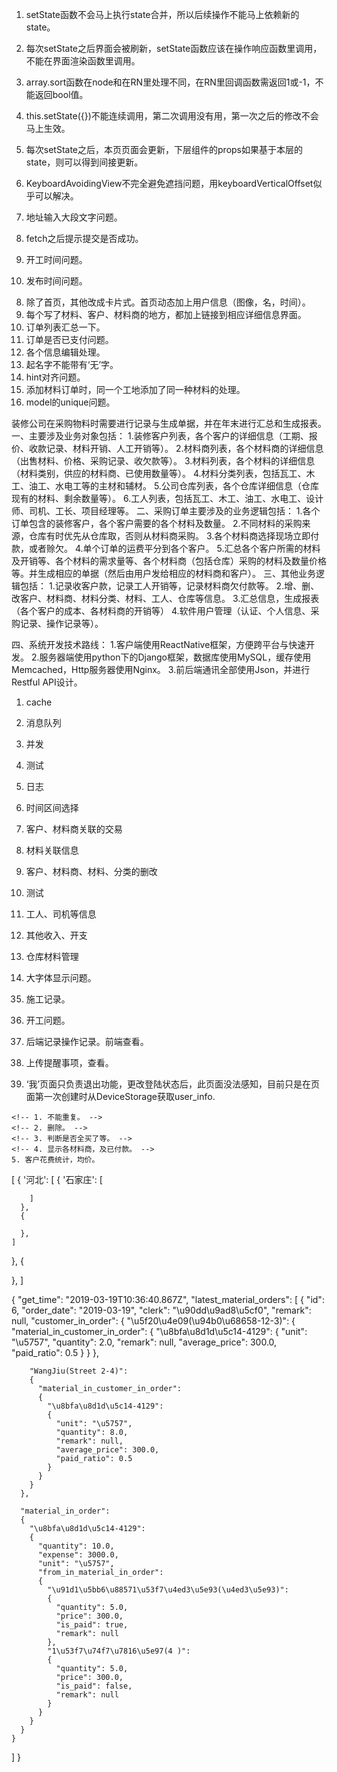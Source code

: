 1. setState函数不会马上执行state合并，所以后续操作不能马上依赖新的state。
2. 每次setState之后界面会被刷新，setState函数应该在操作响应函数里调用，不能在界面渲染函数里调用。
3. array.sort函数在node和在RN里处理不同，在RN里回调函数需返回1或-1，不能返回bool值。
4. this.setState({})不能连续调用，第二次调用没有用，第一次之后的修改不会马上生效。
5. 每次setState之后，本页页面会更新，下层组件的props如果基于本层的state，则可以得到间接更新。

1. KeyboardAvoidingView不完全避免遮挡问题，用keyboardVerticalOffset似乎可以解决。
2. 地址输入大段文字问题。
3. fetch之后提示提交是否成功。

4. 开工时间问题。
5. 发布时间问题。
<!-- 6. 非必须项目，填写完没有收回键盘直接确认，会导致onEndEditing没有调用。 -->
8. 除了首页，其他改成卡片式。首页动态加上用户信息（图像，名，时间）。
9. 每个写了材料、客户、材料商的地方，都加上链接到相应详细信息界面。
10. 订单列表汇总一下。
11. 订单是否已支付问题。
12. 各个信息编辑处理。
13. 起名字不能带有‘无’字。
14. hint对齐问题。
15. 添加材料订单时，同一个工地添加了同一种材料的处理。
16. model的unique问题。



装修公司在采购物料时需要进行记录与生成单据，并在年末进行汇总和生成报表。
一、主要涉及业务对象包括：
1.装修客户列表，各个客户的详细信息（工期、报价、收款记录、材料开销、人工开销等）。
2.材料商列表，各个材料商的详细信息（出售材料、价格、采购记录、收欠款等）。
3.材料列表，各个材料的详细信息（材料类别，供应的材料商、已使用数量等）。
4.材料分类列表，包括瓦工、木工、油工、水电工等的主材和辅材。
5.公司仓库列表，各个仓库详细信息（仓库现有的材料、剩余数量等）。
6.工人列表，包括瓦工、木工、油工、水电工、设计师、司机、工长、项目经理等。
二、采购订单主要涉及的业务逻辑包括：
1.各个订单包含的装修客户，各个客户需要的各个材料及数量。
2.不同材料的采购来源，仓库有时优先从仓库取，否则从材料商采购。
3.各个材料商选择现场立即付款，或者赊欠。
4.单个订单的运费平分到各个客户。
5.汇总各个客户所需的材料及开销等、各个材料的需求量等、各个材料商（包括仓库）采购的材料及数量价格等。并生成相应的单据（然后由用户发给相应的材料商和客户）。
三、其他业务逻辑包括：
1.记录收客户款，记录工人开销等，记录材料商欠付款等。
2.增、删、改客户、材料商、材料分类、材料、工人、仓库等信息。
3.汇总信息，生成报表（各个客户的成本、各材料商的开销等）
4.软件用户管理（认证、个人信息、采购记录、操作记录等）。

四、系统开发技术路线：
1.客户端使用ReactNative框架，方便跨平台与快速开发。
2.服务器端使用python下的Django框架，数据库使用MySQL，缓存使用Memcached，Http服务器使用Nginx。
3.前后端通讯全部使用Json，并进行Restful API设计。


1. cache
2. 消息队列
3. 并发
4. 测试
5. 日志


1. 时间区间选择
2. 客户、材料商关联的交易
3. 材料关联信息
4. 客户、材料商、材料、分类的删改
5. 测试
6. 工人、司机等信息
7. 其他收入、开支
8. 仓库材料管理

1. 大字体显示问题。
<!-- 2. 查看动态里的图片。 -->
<!-- 3. 上传订单图片，查看。 -->
35. 施工记录。
36. 开工问题。
4. 后端记录操作记录。前端查看。
5. 上传提醒事项，查看。

1. ‘我’页面只负责退出功能，更改登陆状态后，此页面没法感知，目前只是在页面第一次创建时从DeviceStorage获取user_info.

<!-- 1. 根据时间选择客户。 -->
<!-- 2. 根据来源类型选择材料地来源 -->
<!-- 3. 显示材料订单中添加材料的备注 -->
<!-- 3. 显示材料订单中添加来源的备注 -->


    <!-- 1. 不能重复。 -->
    <!-- 2. 删除。 -->
    <!-- 3. 判断是否全买了等。 -->
    <!-- 4. 显示各材料商，及已付款。 -->
    5. 客户花费统计，均价。

[
  {
    '河北':
    [
      {
        '石家庄':
        [
          
        ]
      },
      {

      },
    ]
  },
  {

  },
]


{
  "get_time": "2019-03-19T10:36:40.867Z", 
  "latest_material_orders": 
  [
    {
      "id": 6, 
      "order_date": "2019-03-19", 
      "clerk": "\u90dd\u9ad8\u5cf0", 
      "remark": null, 
      "customer_in_order": 
      {
        "\u5f20\u4e09(\u94b0\u68658-12-3)": 
        {
          "material_in_customer_in_order": 
          {
            "\u8bfa\u8d1d\u5c14-4129": 
            {
              "unit": "\u5757", 
              "quantity": 2.0, 
              "remark": null, 
              "average_price": 300.0, 
              "paid_ratio": 0.5
            }
          }
        }, 

        "WangJiu(Street 2-4)": 
        {
          "material_in_customer_in_order": 
          {
            "\u8bfa\u8d1d\u5c14-4129": 
            {
              "unit": "\u5757", 
              "quantity": 8.0, 
              "remark": null, 
              "average_price": 300.0, 
              "paid_ratio": 0.5
            }
          }
        }
      }, 
      
      "material_in_order": 
      {
        "\u8bfa\u8d1d\u5c14-4129": 
        {
          "quantity": 10.0, 
          "expense": 3000.0, 
          "unit": "\u5757", 
          "from_in_material_in_order": 
          {
            "\u91d1\u5bb6\u88571\u53f7\u4ed3\u5e93(\u4ed3\u5e93)": 
            {
              "quantity": 5.0, 
              "price": 300.0, 
              "is_paid": true, 
              "remark": null
            }, 
            "1\u53f7\u74f7\u7816\u5e97(4 )": 
            {
              "quantity": 5.0, 
              "price": 300.0, 
              "is_paid": false, 
              "remark": null
            }
          }
        }
      }
    }
  ]
}